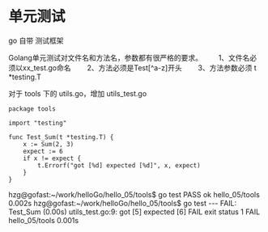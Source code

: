 单元测试
=======

go 自带 测试框架

Golang单元测试对文件名和方法名，参数都有很严格的要求。
　　1、文件名必须以xx_test.go命名
　　2、方法必须是Test[^a-z]开头
　　3、方法参数必须 t *testing.T

对于 tools 下的 utils.go，增加 utils_test.go

    package tools

    import "testing"

    func Test_Sum(t *testing.T) {
        x := Sum(2, 3)
        expect := 6
        if x != expect {
            t.Errorf("got [%d] expected [%d]", x, expect)
        } 
    }

hzg@gofast:~/work/helloGo/hello_05/tools$ go test
PASS
ok      hello_05/tools  0.002s
hzg@gofast:~/work/helloGo/hello_05/tools$ go test
--- FAIL: Test_Sum (0.00s)
    utils_test.go:9: got [5] expected [6]
FAIL
exit status 1
FAIL    hello_05/tools  0.001s